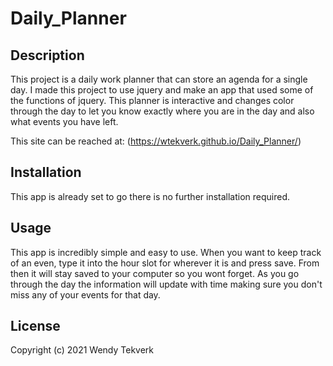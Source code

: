 # Daily_Planner

## Description 

This project is a daily work planner that can store an agenda for a single day. I made this project to use jquery and make an app that used some of the functions of jquery. This planner is interactive and changes color through the day to let you know exactly where you are in the day and also what events you have left.

This site can be reached at: (https://wtekverk.github.io/Daily_Planner/)

## Installation 

This app is already set to go there is no further installation required. 

## Usage

This app is incredibly simple and easy to use. When you want to keep track of an even, type it into the hour slot for wherever it is and press save. From then it will stay saved to your computer so you wont forget. As you go through the day the information will update with time making sure you don't miss any of your events for that day.

## License 

Copyright (c) 2021 Wendy Tekverk